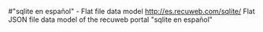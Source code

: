 #"sqlite en español" - Flat file data model
http://es.recuweb.com/sqlite/
Flat JSON file data model of the recuweb portal "sqlite en español"

